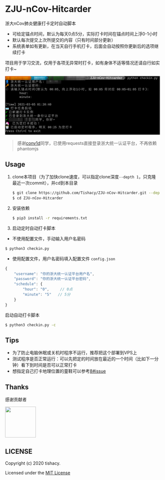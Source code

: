 # ZJU-nCov-Hitcarder

浙大nCov肺炎健康打卡定时自动脚本

 - 可给定锚点时间，默认为每天0点5分，实际打卡时间在锚点时间上浮0-1小时
 - 默认每次提交上次所提交的内容（只有时间部分更新）
 - 系统表单如有更新，在当天自行手机打卡，后面会自动按照你更新后的选项继续打卡

 项目用于学习交流，仅用于各项无异常时打卡，如有身体不适等情况还请自行如实打卡~

<img src="demo.png"/>

> 感谢[conv1d](https://github.com/conv1d)同学，已使用requests直接登录浙大统一认证平台，不再依赖phantomjs

## Usage

1. clone本项目（为了加快clone速度，可以指定clone深度`--depth 1`，只克隆最近一次commit），并cd到本目录
    ```bash
    $ git clone https://github.com/Tishacy/ZJU-nCov-Hitcarder.git --depth 1
    $ cd ZJU-nCov-Hitcarder
    ```
    
2. 安装依赖

    ```bash
    $ pip3 install -r requirements.txt
    ```

3. 启动定时自动打卡脚本

* 不使用配置文件，手动输入用户名密码

```bash
$ python3 checkin.py
```

* 使用配置文件，用户名密码填入配置文件 `config.json`
  
```javascript
{
    "username": "你的浙大统一认证平台用户名",
    "password": "你的浙大统一认证平台密码",
    "schedule": {
        "hour": "0",     // 0点
        "minute": "5"   // 5分 
    }
}
```

启动自动打卡脚本

```bash
$ python3 checkin.py -c
```

## Tips

- 为了防止电脑休眠或关机时程序不运行，推荐把这个部署到VPS上
- 测试程序是否正常运行：可以先把定的时间放在最近的一个时间（比如下一分钟）看下到时间是否可以正常打卡
- 想指定自己打卡地理位置的童鞋可以参考[8#issue](https://github.com/Tishacy/ZJU-nCov-Hitcarder/issues/8#issue-565719250)


## Thanks

感谢贡献者

<a href="https://github.com/conv1d"><img src="https://avatars2.githubusercontent.com/u/24759956" width="100px" height="100px"></a>


## LICENSE

Copyright (c) 2020 tishacy.

Licensed under the [MIT License](https://github.com/Tishacy/ZJU-nCov-Hitcarder/blob/master/LICENSE)



